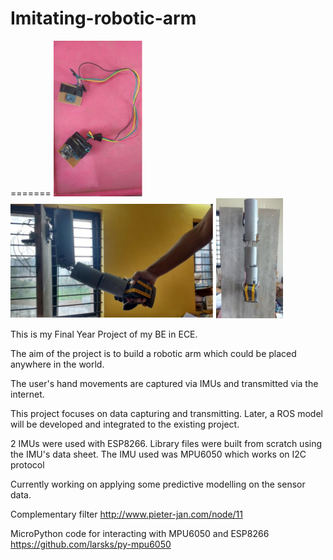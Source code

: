 # Imitating-robotic-arm
=======
![Sensors](https://github.com/suraj2596/Imitating-robotic-arm/blob/master/SupportMaterial/Pictures/1)
![Hand](https://github.com/suraj2596/Imitating-robotic-arm/blob/master/SupportMaterial/Pictures/2)
![hand](https://github.com/suraj2596/Imitating-robotic-arm/blob/master/SupportMaterial/Pictures/3)

This is my Final Year Project of my BE in ECE. 

The aim of the project is to build a robotic arm which could be placed anywhere in the world. 

The user's hand movements are captured via IMUs and transmitted via the internet. 

This project focuses on data capturing and transmitting. Later, a ROS model will be developed and integrated to the existing project.

2 IMUs were used with ESP8266. Library files were built from scratch using the IMU's data sheet. The IMU used was MPU6050 which works on I2C protocol

Currently working on applying some predictive modelling on the sensor data.

Complementary filter 
http://www.pieter-jan.com/node/11

MicroPython code for interacting with MPU6050 and ESP8266
https://github.com/larsks/py-mpu6050
